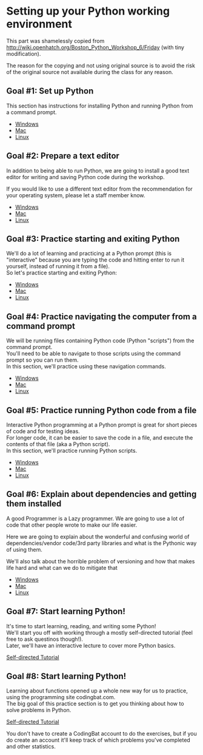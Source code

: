 # Setting up your Python working environment

This part was shamelessly copied from http://wiki.openhatch.org/Boston_Python_Workshop_6/Friday (with tiny modification).  

The reason for the copying and not using original source is to avoid the risk of the original source not available during the class for any reason.

## Goal #1: Set up Python

This section has instructions for installing Python and running Python from a command prompt.

* [Windows](./Windows_set_up_Python.md)
* [Mac](./OSX_set_up_Python.md)
* [Linux](./Linux_set_up_Python.md)

## Goal #2: Prepare a text editor

In addition to being able to run Python, we are going to install a good text editor for writing and saving Python code during the workshop.  

If you would like to use a different text editor from the recommendation for your operating system, please let a staff member know.

* [Windows](./Windows_text_editor.md)
* [Mac](./OSX_text_editor.md)
* [Linux](./Linux_text_editor.md)

## Goal #3: Practice starting and exiting Python

We'll do a lot of learning and practicing at a Python prompt (this is "interactive" because you are typing the code and hitting enter to run it yourself, instead of running it from a file).  
So let's practice starting and exiting Python:

* [Windows](./Windows_interactive_Python.md)
* [Mac](./OSX_interactive_Python.md)
* [Linux](./Linux_interactive_Python.md)

## Goal #4: Practice navigating the computer from a command prompt

We will be running files containing Python code (Python "scripts") from the command prompt.  
You'll need to be able to navigate to those scripts using the command prompt so you can run them.  
In this section, we'll practice using these navigation commands.

* [Windows](./Windows_terminal_navigation.md)
* [Mac](./OSX_terminal_navigation.md)
* [Linux](./Linux_terminal_navigation.md)

## Goal #5: Practice running Python code from a file

Interactive Python programming at a Python prompt is great for short pieces of code and for testing ideas.  
For longer code, it can be easier to save the code in a file, and execute the contents of that file (aka a Python script).  
In this section, we'll practice running Python scripts.

* [Windows](./Windows_Python_scripts.md)
* [Mac](./OSX_Python_scripts.md)
* [Linux](./Linux_Python_scripts.md)

## Goal #6: Explain about dependencies and getting them installed

A good Programmer is a Lazy programmer. We are going to use a lot of code that other people wrote to make our life easier.  

Here we are going to explain about the wonderful and confusing world of dependencies/vendor code/3rd party libraries and what is the Pythonic way of using them.  

We'll also talk about the horrible problem of versioning and how that makes life hard and what can we do to mitigate that

* [Windows](./Windows_project_dependencies.md)
* [Mac](./OSX_project_dependencies.md)
* [Linux](./Linux_project_dependencies.md)

## Goal #7: Start learning Python!

It's time to start learning, reading, and writing some Python!  
We'll start you off with working through a mostly self-directed tutorial (feel free to ask questinos though!).  
Later, we'll have an interactive lecture to cover more Python basics.

[Self-directed Tutorial](./Self_Directed_Tutorial.md)

## Goal #8: Start learning Python!

Learning about functions opened up a whole new way for us to practice, using the programming site codingbat.com.  
The big goal of this practice section is to get you thinking about how to solve problems in Python.

[Self-directed Tutorial](./CodingBat_Using_Codingbat.md)

You don't have to create a CodingBat account to do the exercises, but if you do create an account it'll keep track of which problems you've completed and other statistics.

